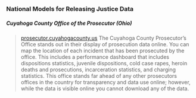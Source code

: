 ### National Models for Releasing Justice Data  

##### Cuyahoga County Office of the Prosecutor (Ohio)
> [prosecutor.cuyahogacounty.us](http://prosecutor.cuyahogacounty.us/en-US/benchmarks-data.aspx) 
> The Cuyahoga County Prosecutor’s Office stands out in their display of prosecution data online. You can map the location of each incident that has been prosecuted by the office. This includes a performance dashboard that includes dispositions statistics, juvenile dispositions, cold case rapes, heroin deaths and prosecutions, incarceration statistics, and charging statistics. This office stands far ahead of any other prosecutors offices in the country for transparency and data use online; however, while the data is visible online you cannot download any of the data.